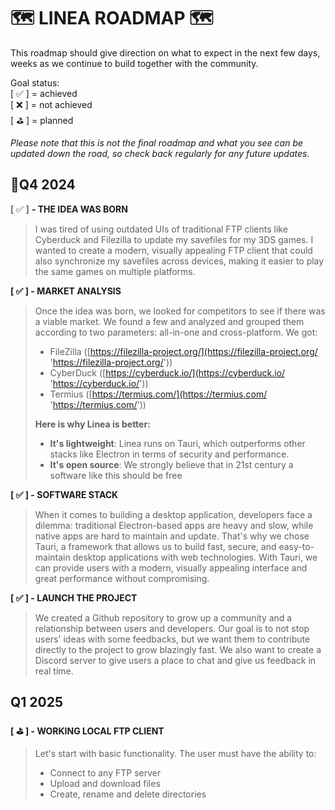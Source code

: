 # 🗺️ LINEA ROADMAP 🗺️

This roadmap should give direction on what to expect in the next few days, weeks as we continue to build together with the community.

Goal status:  
[ ✅ ] = achieved  
[ ❌ ] = not achieved  
[ ⛳ ] = planned

_Please note that this is not the final roadmap and what you see can be updated down the road, so check back regularly for any future updates._

## 🗿**Q4 2024**

[ ✅ ] **- THE IDEA WAS BORN**

> I was tired of using outdated UIs of traditional FTP clients like Cyberduck and Filezilla to update my savefiles for my 3DS games. I wanted to create a modern, visually appealing FTP client that could also synchronize my savefiles across devices, making it easier to play the same games on multiple platforms.

**[ ✅ ] - MARKET ANALYSIS**

> Once the idea was born, we looked for competitors to see if there was a viable market. We found a few and analyzed and grouped them according to two parameters: all-in-one and cross-platform. We got:
>
> - FileZilla ([https://filezilla-project.org/](https://filezilla-project.org/ 'https://filezilla-project.org/'))
> - CyberDuck ([https://cyberduck.io/](https://cyberduck.io/ 'https://cyberduck.io/'))
> - Termius ([https://termius.com/](https://termius.com/ 'https://termius.com/'))
>
> **Here is why Linea is better:**
>
> - **It's lightweight**: Linea runs on Tauri, which outperforms other stacks like Electron in terms of security and
>   performance.
> - **It's open source**: We strongly believe that in 21st century a software like this should be free

**[ ✅ ] - SOFTWARE STACK**

> When it comes to building a desktop application, developers face a dilemma: traditional Electron-based apps are heavy and slow, while native apps are hard to maintain and update. That's why we chose Tauri, a framework that allows us to build fast, secure, and easy-to-maintain desktop applications with web technologies. With Tauri, we can provide users with a modern, visually appealing interface and great performance without compromising.

**[ ✅ ] - LAUNCH THE PROJECT**

> We created a Github repository to grow up a community and a relationship between users and developers. Our goal is to not stop users' ideas with some feedbacks, but we want them to contribute directly to the project to grow blazingly fast. We also want to create a Discord server to give users a place to chat and give us feedback in real time.

## **Q1 2025**

**[ ⛳ ] - WORKING LOCAL FTP CLIENT**

> Let's start with basic functionality. The user must have the ability to:
>
> - Connect to any FTP server
> - Upload and download files
> - Create, rename and delete directories

